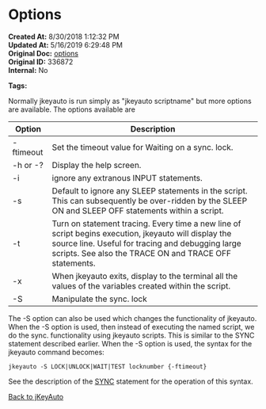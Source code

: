 # Options

**Created At:** 8/30/2018 1:12:32 PM  
**Updated At:** 5/16/2019 6:29:48 PM  
**Original Doc:** [options](https://docs.jbase.com/48575-jkeyauto/options)  
**Original ID:** 336872  
**Internal:** No  

**Tags:**
<badge text='program profiling' vertical='middle' />

Normally jkeyauto is run simply as "jkeyauto scriptname" but more options are available. The options available are

| Option | Description |
| --- | --- |
| -ftimeout | Set the timeout value for Waiting on a sync. lock. |
| -h or -? | Display the help screen. |
| -i | ignore any extranous INPUT statements. |
| -s | Default to ignore any SLEEP statements in the script. This can subsequently be over-ridden by the SLEEP ON and SLEEP OFF statements within a script. |
| -t | Turn on statement tracing. Every time a new line of script begins execution, jkeyauto will display the source line. Useful for tracing and debugging large scripts. See also the TRACE ON and TRACE OFF statements. |
| -x | When jkeyauto exits, display to the terminal all the values of the variables created within the script. |
| -S | Manipulate the sync. lock |

The -S option can also be used which changes the functionality of jkeyauto. When the -S option is used, then instead of executing the named script, we do the sync. functionality using jkeyauto scripts. This is similar to the SYNC statement described earlier. When the -S option is used, the syntax for the jkeyauto command becomes:

```
jkeyauto -S LOCK|UNLOCK|WAIT|TEST locknumber {-ftimeout}
```

See the description of the [SYNC](./../sync) statement for the operation of this syntax.

[Back to jKeyAuto](./../README.md)

  
<PageFooter />
